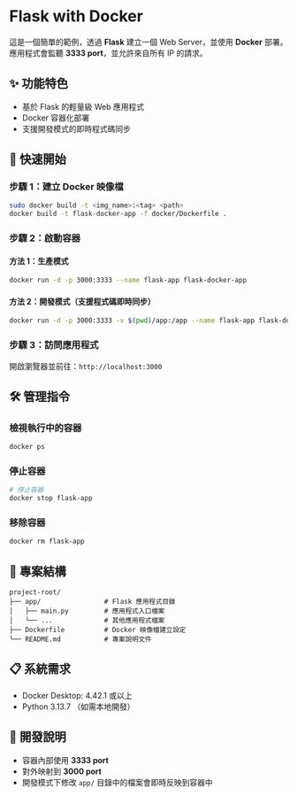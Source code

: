 # Flask with Docker

這是一個簡單的範例，透過 **Flask** 建立一個 Web Server，並使用 **Docker** 部署。  
應用程式會監聽 **3333 port**，並允許來自所有 IP 的請求。

## ✨ 功能特色
- 基於 Flask 的輕量級 Web 應用程式
- Docker 容器化部署
- 支援開發模式的即時程式碼同步

## 🚀 快速開始

### 步驟 1：建立 Docker 映像檔
```bash
sudo docker build -t <img_name>:<tag> <path>
docker build -t flask-docker-app -f docker/Dockerfile .
```

### 步驟 2：啟動容器

#### 方法 1：生產模式
```bash
docker run -d -p 3000:3333 --name flask-app flask-docker-app
```

#### 方法 2：開發模式（支援程式碼即時同步）
```bash
docker run -d -p 3000:3333 -v $(pwd)/app:/app --name flask-app flask-docker-app
```

### 步驟 3：訪問應用程式
開啟瀏覽器並前往：`http://localhost:3000`

## 🛠 管理指令

### 檢視執行中的容器
```bash
docker ps
```

### 停止容器
```bash
# 停止容器
docker stop flask-app
```

### 移除容器
```bash
docker rm flask-app
```

## 📂 專案結構
```
project-root/
├── app/                # Flask 應用程式目錄
│   ├── main.py         # 應用程式入口檔案
│   └── ...             # 其他應用程式檔案
├── Dockerfile          # Docker 映像檔建立設定
└── README.md           # 專案說明文件
```

## 📋 系統需求
- Docker Desktop: 4.42.1 或以上
- Python 3.13.7 （如需本地開發）

## 🔧 開發說明
- 容器內部使用 **3333 port**
- 對外映射到 **3000 port**
- 開發模式下修改 `app/` 目錄中的檔案會即時反映到容器中